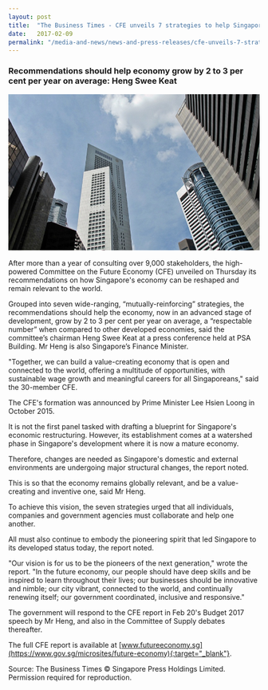 ```yaml
---
layout: post
title:  "The Business Times - CFE unveils 7 strategies to help Singapore reach annual 2-3% growth target"
date:   2017-02-09
permalink: "/media-and-news/news-and-press-releases/cfe-unveils-7-strategies-to-help-singapore-reach-annual-2-3-growth-target"
---
```


### **Recommendations should help economy grow by 2 to 3 per cent per year on average: Heng Swee Keat**

![The Business Times - CFE unveils 7 strategies to help Singapore reach annual 2-3% growth target](/images/cfe-unveils-7-strategies-to-help-singapore-reach-annual-2-3-growth-target.png)

After more than a year of consulting over 9,000 stakeholders, the high-powered Committee on the Future Economy (CFE) unveiled on Thursday its recommendations on how Singapore's economy can be reshaped and remain relevant to the world.

Grouped into seven wide-ranging, “mutually-reinforcing” strategies, the recommendations should help the economy, now in an advanced stage of development, grow by 2 to 3 per cent per year on average, a “respectable number” when compared to other developed economies, said the committee’s chairman Heng Swee Keat at a press conference held at PSA Building. Mr Heng is also Singapore’s Finance Minister.

"Together, we can build a value-creating economy that is open and connected to the world, offering a multitude of opportunities, with sustainable wage growth and meaningful careers for all Singaporeans," said the 30-member CFE.

The CFE's formation was announced by Prime Minister Lee Hsien Loong in October 2015.

It is not the first panel tasked with drafting a blueprint for Singapore's economic restructuring. However, its establishment comes at a watershed phase in Singapore's development where it is now a mature economy.

Therefore, changes are needed as Singapore's domestic and external environments are undergoing major structural changes, the report noted.

This is so that the economy remains globally relevant, and be a value-creating and inventive one, said Mr Heng.

To achieve this vision, the seven strategies urged that all individuals, companies and government agencies must collaborate and help one another.

All must also continue to embody the pioneering spirit that led Singapore to its developed status today, the report noted.

"Our vision is for us to be the pioneers of the next generation," wrote the report. "In the future economy, our people should have deep skills and be inspired to learn throughout their lives; our businesses should be innovative and nimble; our city vibrant, connected to the world, and continually renewing itself; our government coordinated, inclusive and responsive."

The government will respond to the CFE report in Feb 20's Budget 2017 speech by Mr Heng, and also in the Committee of Supply debates thereafter.

The full CFE report is available at [www.futureeconomy.sg](https://www.gov.sg/microsites/future-economy){:target="_blank"}.

Source: The Business Times © Singapore Press Holdings Limited. Permission required for reproduction.
